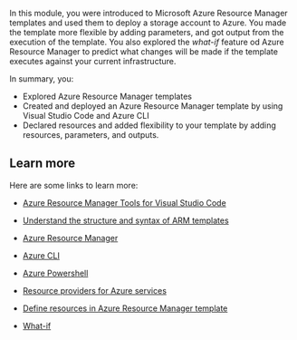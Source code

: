 In this module, you were introduced to Microsoft Azure Resource Manager templates and used them to deploy a storage account to Azure. You made the template more flexible by adding parameters, and got output from the execution of the template. You also explored the *what-if* feature od Azure Resource Manager to predict what changes will be made if the template executes against your current infrastructure.

In summary, you:

- Explored Azure Resource Manager templates
- Created and deployed an Azure Resource Manager template by using Visual Studio Code and Azure CLI
- Declared resources and added flexibility to your template by adding resources, parameters, and outputs.

<!-- ## Next steps

Check out more modules in this learning path to get more advanced practice with Azure Resource Manager templates. -->

<!-- Add links to other modules or the learning path when they are published. -->

## Learn more

Here are some links to learn more:

- [Azure Resource Manager Tools for Visual Studio Code](https://marketplace.visualstudio.com/items?itemName=msazurermtools.azurerm-vscode-tools)

- [Understand the structure and syntax of ARM templates](https://docs.microsoft.com/azure/azure-resource-manager/templates/template-syntax)

- [Azure Resource Manager](https://docs.microsoft.com/azure/azure-resource-manager/management/overview?azure-portal=true)

- [Azure CLI](https://docs.microsoft.com/cli/azure/install-azure-cli?view=azure-cli-latest)

- [Azure Powershell](https://docs.microsoft.com/powershell/azure/install-az-ps?view=azps-4.2.0&azure-portal=true)

- [Resource providers for Azure services](https://docs.microsoft.com/azure/azure-resource-manager/management/azure-services-resource-providers?azure-portal=true)

- [Define resources in Azure Resource Manager template](https://docs.microsoft.com/azure/templates?azure-portal=true)

- [What-if](https://docs.microsoft.com/azure/azure-resource-manager/templates/template-deploy-what-if?tabs=azure-powershell&azure-portal=true)
